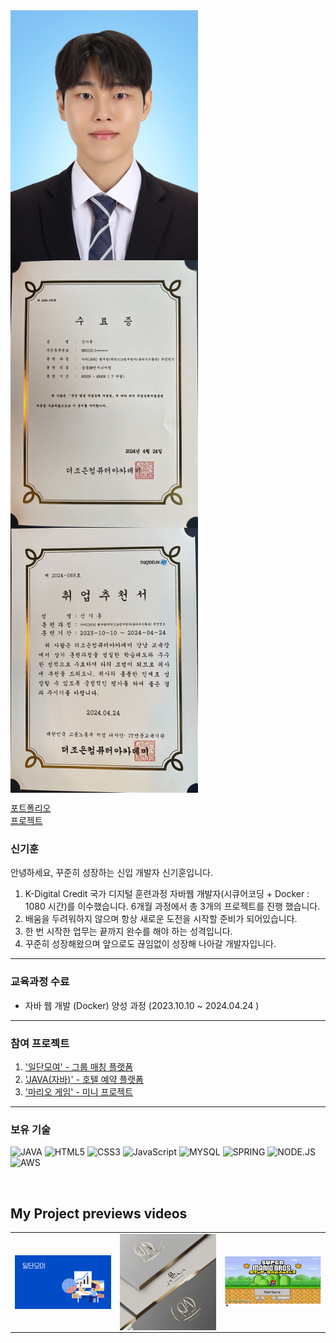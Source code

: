 <img align="center" src="https://github.com/KiHoonShin/KiHoonShin/blob/main/img/profile.jpg?raw=true" width="300"/>
<span><img align="center" src="https://github.com/KiHoonShin/KiHoonShin/blob/main/img/수료증.jpg?raw=true" width="300"/></span>
<span><img align="center" src="https://github.com/KiHoonShin/KiHoonShin/blob/main/img/추천서.jpg?raw=true" width="300"/></span>
<br>

[포트폴리오](https://fluorescent-day-904.notion.site/c97d67296e4f4159907bcc3e86569cd5?pvs=4)
<br>
[프로젝트](https://www.notion.so/e60a7afbdbfc4f748010f80d491a357f?v=e80ace7229a54bb18bdf5fadc77db1a4)

### 신기훈

안녕하세요, 꾸준히 성장하는 신입 개발자 신기훈입니다.
1. K-Digital Credit 국가 디지털 훈련과정 자바웹 개발자(시큐어코딩 + Docker : 1080 시간)를 이수했습니다. 6개월 과정에서 총 3개의 프로젝트를 진행 했습니다. <br>
2. 배움을 두려워하지 않으며 항상 새로운 도전을 시작할 준비가 되어있습니다. <br>
3. 한 번 시작한 업무는 끝까지 완수를 해야 하는 성격입니다. <br>
4. 꾸준히 성장해왔으며 앞으로도 끊임없이 성장해 나아갈 개발자입니다. <br>

--- 

### 교육과정 수료 
* 자바 웹 개발 (Docker) 양성 과정 (2023.10.10 ~ 2024.04.24 )

---

### 참여 프로젝트 
1. ['일단모여' - 그룹 매칭 플랫폼](https://www.notion.so/de421de178f04d41a68c663e0733b019)
2. ['JAVA(자바)' - 호텔 예약 플랫폼](https://www.notion.so/JAVA-0040895bfdd34f73a5f1cd6828501e66)
3. ['마리오 게임' - 미니 프로젝트](https://www.notion.so/bb8b145f259346ba938ff8422eab44e9)

---

### 보유 기술 
![JAVA](https://img.shields.io/badge/Java-007396?style=for-the-badge&logo=Java&logoColor=white)
![HTML5](https://img.shields.io/badge/-HTML5-F05032?style=for-the-badge&logo=html5&logoColor=ffffff)
![CSS3](https://img.shields.io/badge/-CSS3-007ACC?style=for-the-badge&logo=css3)
![JavaScript](https://img.shields.io/badge/-JavaScript-%23F7DF1C?style=for-the-badge&logo=javascript&logoColor=000000&labelColor=%23F7DF1C&color=%23FFCE5A)
![MYSQL](https://img.shields.io/badge/Mysql-4479A1?style=for-the-badge&logo=Mysql&logoColor=white)
![SPRING](https://img.shields.io/badge/Spring-6DB33F?style=for-the-badge&logo=Spring&logoColor=white)
![NODE.JS](https://img.shields.io/badge/node.js-6DA55F?style=for-the-badge&logo=node.js&logoColor=white)
![AWS](https://img.shields.io/badge/AWS-%23FF9900.svg?style=for-the-badge&logo=amazon-aws&logoColor=white)

<br>

<h2>My Project previews videos</h2>
<table>
  <tbody>
    <tr>
      <td>
        <a href="https://youtu.be/5UyVBOJnMpM" title="팀 프로젝트 '일단모여'">
          <img align="center" src="https://github.com/KiHoonShin/KiHoonShin/blob/main/img/일단모여.PNG?raw=true" width="300px" >
        </a>
      </td>
      <td>
      <a href="https://youtu.be/-gte5MW0XUg" title="팀 프로젝트 'JAVA(자바)">
          <img align="center" src="https://github.com/KiHoonShin/KiHoonShin/blob/main/img/자바(java).jpeg?raw=true" width="300px" >
        </a>
      </td>
      <td>
       <a href="https://youtu.be/hqt-UGIJKSA" title="미니 프로젝트 - 마리오 게임">
          <img align="center" src="https://github.com/KiHoonShin/KiHoonShin/blob/main/img/마리오.PNG?raw=true" width="300px" >
        </a>
      </td>
    </tr>
  </tbody>
</table>

<br/>
<br/>
